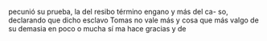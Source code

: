 pecunió su prueba, la del resibo término engano y más del ca- so, declarando que dicho esclavo Tomas no vale más y cosa que más valgo de su demasia en poco o mucha sí ma hace gracias y de